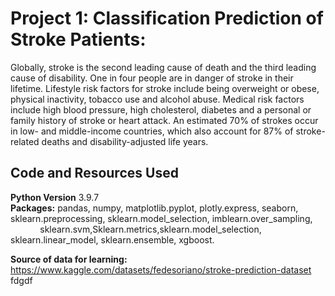 # Project 1: Classification Prediction of Stroke Patients:
Globally, stroke is the second leading cause of death and the third leading cause of disability. One in four people are in danger of stroke in their lifetime. Lifestyle risk factors for stroke include being overweight or obese, physical inactivity, tobacco use and alcohol abuse. Medical risk factors include high blood pressure, high cholesterol, diabetes and a personal or family history of stroke or heart attack. An estimated 70% of strokes occur in low- and middle-income countries, which also account for 87% of stroke-related deaths and disability-adjusted life years.

## Code and Resources Used
**Python Version** 3.9.7
<br>
**Packages:** pandas, numpy, matplotlib.pyplot, plotly.express, seaborn, sklearn.preprocessing, sklearn.model_selection, imblearn.over_sampling,               
&nbsp;&nbsp;&nbsp;&nbsp;&nbsp;&nbsp;&nbsp;&nbsp;&nbsp;&nbsp;&nbsp;      sklearn.svm,Sklearn.metrics,sklearn.model_selection, sklearn.linear_model, sklearn.ensemble, xgboost.

**Source of data for learning:** https://www.kaggle.com/datasets/fedesoriano/stroke-prediction-dataset
<br>
fdgdf    

